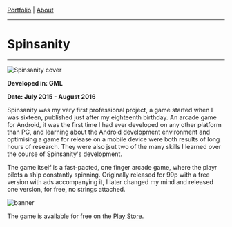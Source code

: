 [Portfolio](index.md) | [About](about.md)

____

# Spinsanity

____

![Spinsanity cover](https://cdn.discordapp.com/attachments/385469825750663169/385469952502792203/spinsanity.png)

**Developed in: GML**

**Date: July 2015 - August 2016**

Spinsanity was my very first professional project, a game  started when I was sixteen, published just after my eighteenth birthday. An arcade game for Android, it was the first time I had ever developed on any other platform than PC, and learning about the Android development environment and optimising a game for release on a mobile device were both results of long hours of research. They were also jsut two of the many skills I learned over the course of Spinsanity's development.

The game itself is a fast-pacted, one finger arcade game, where the playr pilots a ship constantly spinning. Originally released for 99p with a free version with ads accompanying it, I later changed my mind and released one version, for free, no strings attached.

![banner](https://cdn.discordapp.com/attachments/385469825750663169/385833319247380480/spinsanity_banner.png)

The game is available for free on the [Play Store](https://play.google.com/store/apps/details?id=com.polyrogue.spinsanity&hl=en).
